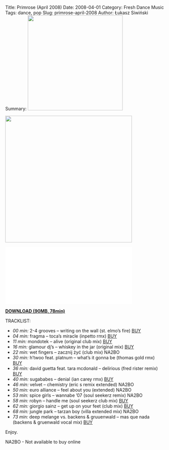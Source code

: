 Title: Primrose (April 2008)
Date: 2008-04-01
Category: Fresh Dance Music
Tags: dance, pop
Slug: primrose-april-2008
Author: Łukasz Siwiński
Summary: <img width="300" src="https://drive.google.com/uc?export=download&id=0B8ZWtaisj528eXpkNVd3T2NLMXc" />

<!-- ### IMAGE ### -->
<a href ="https://drive.google.com/uc?id=0B8ZWtaisj528WUVkVExyNU5ETk0&export=download" 
    title="DOWNLOAD" target="_blank">
    <img width="400" src="https://drive.google.com/uc?export=download&id=0B8ZWtaisj528eXpkNVd3T2NLMXc" />
</a>

<!-- ### PLAYER ### -->
<iframe src="//www.mixcloud.com/widget/iframe/?feed=http%3A%2F%2Fwww.mixcloud.com%2FFreshDanceMusic%2Fprimrose-april-2008%2F&amp;embed_uuid=3f0745e0-683a-4650-9df4-5ea6a5d51c0b&amp;replace=0&amp;hide_cover=1&amp;light=1&amp;hide_artwork=1&amp;stylecolor=424b43&amp;embed_type=widget_standard&amp;hide_tracklist=1" height="180" width="400" frameborder="0"></iframe>

<!-- ### DOWNLOAD LINK ### -->
<a href ="https://drive.google.com/uc?id=0B8ZWtaisj528WUVkVExyNU5ETk0&export=download" 
    title="Progressive Awake - Primrose (April 2008)" target="_blank">
**DOWNLOAD (90MB, 78min)**
</a>

TRACKLIST:  

* _00 min:_ 2-4 grooves – writing on the wall (st. elmo’s fire) 
<a href="https://itunes.apple.com/pl/album/writing-on-wall-st.-elmos/id273141199?i=273141281" target="_blank">BUY</a>
* _04 min:_ fragma – toca’s miracle (inpetto rmx)
<a href="https://itunes.apple.com/pl/album/tocas-miracle-inpetto-remix/id425899021?i=425901044" target="_blank">BUY</a>
* _11 min:_ mondotek – alive (original club mix)
<a href="https://itunes.apple.com/pl/album/alive-twisted-record-edit/id442601108?i=442604500" target="_blank">BUY</a>
* _16 min:_ glamour dj’s – whiskey in the jar (original mix)
<a href="http://www.beatport.com/track/whisky-in-the-jar-original-mix/1102633" target="_blank">BUY</a>
* _22 min:_ wet fingers – zacznij żyć (club mix) NA2BO
* _30 min:_ h’twoo feat. platnum – what’s it gonna be (thomas gold rmx)
<a href="https://itunes.apple.com/pl/album/whats-it-gonna-be-thomas-gold/id273676997?i=273679077" target="_blank">BUY</a>
* _36 min:_ david guetta feat. tara mcdonald – delirious (fred rister remix)
<a href="https://itunes.apple.com/pl/album/delirious-fred-rister-remix/id279768954?i=279768998" target="_blank">BUY</a>
* _40 min:_ sugababes – denial (ian carey rmx)
<a href="https://itunes.apple.com/pl/album/denial-ian-carey-vocal-mix/id275450985?i=275451022" target="_blank">BUY</a>
* _46 min:_ velvet – chemistry (eric s remix extended) NA2BO
* _50 min:_ euro alliance – feel about you (extended) NA2BO
* _53 min:_ spice girls – wannabe ’07 (soul seekerz remix) NA2BO
* _58 min:_ robyn – handle me (soul seekerz club mix)
<a href="https://itunes.apple.com/pl/album/handle-me-soul-seekerz-extended/id266119145?i=266119152" target="_blank">BUY</a>
* _62 min:_ giorgio sainz – get up on your feet (club mix)
<a href="http://www.beatport.com/track/get-up-on-your-feet-feat-k-m-club-mix/578670" target="_blank">BUY</a>
* _68 min:_ jungle park – tarzan boy (villa extended mix) NA2BO
* _73 min:_ deep melange vs. backens & gruuenwald – mas que nada (backens & gruenwald vocal mix)
<a href="https://itunes.apple.com/pl/album/mas-que-nada-backens-gruenwald/id271449344?i=271449395" target="_blank">BUY</a>

Enjoy.

NA2BO - Not available to buy online